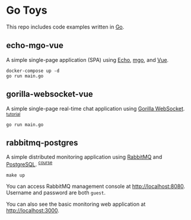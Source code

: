 # Go Toys
This repo includes code examples written in [Go](https://golang.org).

## echo-mgo-vue
A simple single-page application (SPA) using
[Echo](https://echo.labstack.com), [mgo](https://labix.org/mgo), and [Vue](https://vuejs.org).

```
docker-compose up -d
go run main.go
```

## gorilla-websocket-vue
A simple single-page real-time chat application using
[Gorilla WebSocket](http://www.gorillatoolkit.org/pkg/websocket).
<sup>[tutorial](https://scotch.io/bar-talk/build-a-realtime-chat-server-with-go-and-websockets)</sup>

```
go run main.go
```

## rabbitmq-postgres
A simple distributed monitoring application using
[RabbitMQ](http://www.rabbitmq.com) and [PostgreSQL](https://www.postgresql.org).
<sup>[course](https://app.pluralsight.com/library/courses/go-build-distributed-applications)</sup>

```
make up
```

You can access RabbitMQ management console at [http://localhost:8080](http://localhost:8080).
Username and password are both `guest`.

You can also see the basic monitoring web application at [http://localhost:3000](http://localhost:3000).
